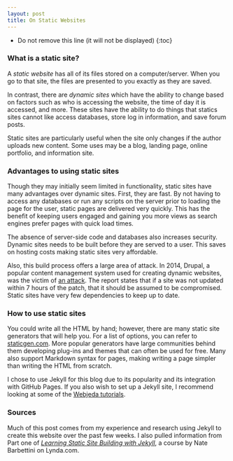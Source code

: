 ```yaml
---
layout: post
title: On Static Websites
---
```


* Do not remove this line (it will not be displayed)
{:toc}

### What is a static site?

A *static website* has all of its files stored on a computer/server. When you go to that site, the files are presented to you exactly as they are saved. 

In contrast, there are *dynamic sites* which have the ability to change based on factors such as who is accessing the website, the time of day it is accessed, and more. These sites have the ability to do things that statics sites cannot like access databases, store log in information, and save forum posts.

Static sites are particularly useful when the site only changes if the author uploads new content. Some uses may be a blog, landing page, online portfolio, and information site.

### Advantages to using static sites

Though they may initially seem limited in functionality, static sites have many advantages over dynamic sites. First, they are fast. By not having to access any databases or run any scripts on the server prior to loading the page for the user, static pages are delivered very quickly. This has the benefit of keeping users engaged and gaining you more views as search engines prefer pages with quick load times. 

The absence of server-side code and databases also increases security. Dynamic sites needs to be built before they are served to a user. This saves on hosting costs making static sites very affordable.

Also, this build process offers a large area of attack. In 2014, Drupal, a popular content management system used for creating dynamic websites, was the victim of <a href="https://www.drupal.org/forum/newsletters/security-public-service-announcements/2014-10-29/drupal-core-highly-critical" target="_blank">an attack</a>. The report states that if a site was not updated within 7 hours of the patch, that it should be assumed to be compromised. Static sites have very few dependencies to keep up to date.

### How to use static sites

You could write all the HTML by hand; however, there are many static site generators that will help you. For a list of options, you can refer to <a href ="https://www.staticgen.com/" target="_blank">staticgen.com</a>. More popular generators have large communities behind them developing plug-ins and themes that can often be used for free. Many also support Markdown syntax for pages, making writing a page simpler than writing the HTML from scratch.

I chose to use Jekyll for this blog due to its popularity and its integration with GitHub Pages. If you also wish to set up a Jekyll site, I recommend looking at some of the <a href="https://blog.webjeda.com/create-jekyll-blog/" target="_blank">Webjeda tutorials</a>.

### Sources

Much of this post comes from my experience and research using Jekyll to create this website over the past few weeks. I also pulled information from Part one of <a href="https://www.lynda.com/GitHub-tutorials/Learning-Static-Site-Building-Jekyll/761964-2.html" target="_blank">*Learning Static Site Building with Jekyll*</a>, a course by Nate Barbettini on Lynda.com.

